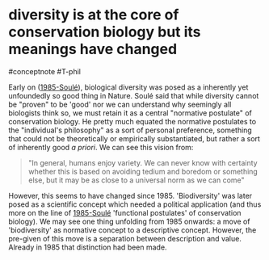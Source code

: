 # diversity is at the core of conservation biology but its meanings have changed
#conceptnote #T-phil 

Early on ([1985-Soulé](1985-Soulé.md)), biological diversity was posed as a inherently yet unfoundedly so good thing in Nature. Soulé said that while diversity cannot be "proven" to be 'good' nor we can understand why seemingly all biologists think so, we must retain it as a central "normative postulate" of conservation biology. He pretty much equated the normative postulates to the "individual's philosophy" as a sort of personal preference, something that could not be theoretically or empirically substantiated, but rather a sort of inherently good *a priori*. We can see this vision from:

> "In general, humans enjoy variety. We can never know with certainty whether this is based on avoiding tedium and boredom or something else, but it may be as close to a universal norm as we can come"

However, this seems to have changed since 1985. 'Biodiversity' was later posed as a scientific concept which needed a political application (and thus more on the line of [1985-Soulé](1985-Soulé.md) 'functional postulates' of conservation biology). We may see one thing unfolding from 1985 onwards: a move of 'biodiversity' as normative concept to a descriptive concept. However, the pre-given of this move is a separation between description and value. Already in 1985 that distinction had been made. 
